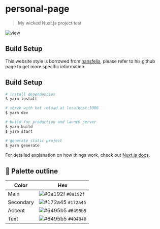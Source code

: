 # personal-page

> My wicked Nuxt.js project test

![view](https://github.com/hansfelix/hansfelix.github.io/raw/master/src/static/images/view.PNG)

## Build Setup
This website style is borrowed from [hansfelix](https://github.com/hansfelix/hansfelix.github.io), please refer to his github page to get more specific information.


## Build Setup

```bash
# install dependencies
$ yarn install

# serve with hot reload at localhost:3000
$ yarn dev

# build for production and launch server
$ yarn build
$ yarn start

# generate static project
$ yarn generate
```

For detailed explanation on how things work, check out [Nuxt.js docs](https://nuxtjs.org).


## 🎨 Palette outline
| Color        | Hex                                                                |
| -------------| ------------------------------------------------------------------ |
| Main         | ![#0a192f](https://via.placeholder.com/10/0a192f?text=+) `#0a192f` |
| Secondary    | ![#172a45](https://via.placeholder.com/10/0a192f?text=+) `#172a45` |
| Accent       | ![#6495b5](https://via.placeholder.com/10/6495b5?text=+) `#6495b5` |
| Text         | ![#6495b5](https://via.placeholder.com/10/6495b5?text=+) `#404040` |

